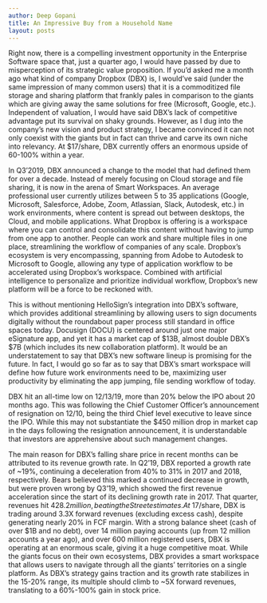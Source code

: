 ```yaml
---
author: Deep Gopani
title: An Impressive Buy from a Household Name
layout: posts
---
```

Right now, there is a compelling investment opportunity in the Enterprise Software space that, just a quarter ago, I would have passed by due to misperception of its strategic value proposition. If you’d asked me a month ago what kind of company Dropbox (DBX) is, I would’ve said (under the same impression of many common users) that it is a commoditized file storage and sharing platform that frankly pales in comparison to the giants which are giving away the same solutions for free (Microsoft, Google, etc.).  Independent of valuation, I would have said DBX’s lack of competitive advantage put its survival on shaky grounds. However, as I dug into the company’s new vision and product strategy, I became convinced it can not only coexist with the giants but in fact can thrive and carve its own niche into relevancy. At $17/share, DBX currently offers an enormous upside of 60-100% within a year.

In Q3’2019, DBX announced a change to the model that had defined them for over a decade. Instead of merely focusing on Cloud storage and file sharing, it is now in the arena of Smart Workspaces. An average professional user currently utilizes between 5 to 35 applications (Google, Microsoft, Salesforce, Adobe, Zoom, Atlassian, Slack, Autodesk, etc.) in work environments, where content is spread out between desktops, the Cloud, and mobile applications. What Dropbox is offering is a workspace where you can control and consolidate this content without having to jump from one app to another.  People can work and share multiple files in one place, streamlining the workflow of companies of any scale. Dropbox’s ecosystem is very encompassing, spanning from Adobe to Autodesk to Microsoft to Google, allowing any type of application workflow to be accelerated using Dropbox’s workspace. Combined with artificial intelligence to personalize and prioritize individual workflow, Dropbox’s new platform will be a force to be reckoned with. 

This is without mentioning HelloSign’s integration into DBX’s software, which provides additional streamlining by allowing users to sign documents digitally without the roundabout paper process still standard in office spaces today. Docusign (DOCU) is centered around just one major eSignature app, and yet it has a market cap of $13B, almost double DBX’s $7B (which includes its new collaboration platform).  It would be an understatement to say that DBX’s new software lineup is promising for the future.  In fact, I would go so far as to say that DBX’s smart workspace will define how future work environments need to be, maximizing user productivity by eliminating the app jumping, file sending workflow of today.  

DBX hit an all-time low on 12/13/19, more than 20% below the IPO about 20 months ago. This was following the Chief Customer Officer’s announcement of resignation on 12/10, being the third Chief level executive to leave since the IPO. While this may not substantiate the $450 million drop in market cap in the days following the resignation announcement, it is understandable that investors are apprehensive about such management changes. 

The main reason for DBX’s falling share price in recent months can be attributed to its revenue growth rate. In Q2’19, DBX reported a growth rate of ~19%, continuing a deceleration from 40% to 31% in 2017 and 2018, respectively. Bears believed this marked a continued decrease in growth, but were proven wrong by Q3’19, which showed the first revenue acceleration since the start of its declining growth rate in 2017. That quarter, revenues hit $428.2 million, beating the Street estimates.
At ~$17/share, DBX is trading around 3.3X forward revenues (excluding excess cash), despite generating nearly 20% in FCF margin.  With a strong balance sheet (cash of over $1B and no debt), over 14 million paying accounts (up from 12 million accounts a year ago), and over 600 million registered users, DBX is operating at an enormous scale, giving it a huge competitive moat. While the giants focus on their own ecosystems, DBX provides a smart workspace that allows users to navigate through all the giants’ territories on a single platform.  As DBX’s strategy gains traction and its growth rate stabilizes in the 15-20% range, its multiple should climb to ~5X forward revenues, translating to a 60%-100% gain in stock price.
